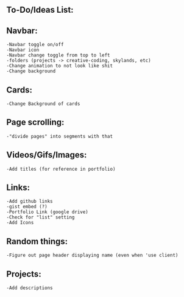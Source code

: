 ## To-Do/Ideas List:

## Navbar:
    -Navbar toggle on/off
    -Navbar icon
    -Navbar change toggle from top to left
    -folders (projects -> creative-coding, skylands, etc)
    -Change animation to not look like shit
    -Change background

## Cards:
    -Change Background of cards

## Page scrolling:
    -"divide pages" into segments with that

## Videos/Gifs/Images:
    -Add titles (for reference in portfolio)

## Links:
    -Add github links
    -gist embed (?)
    -Portfolio Link (google drive)
    -Check for "list" setting
    -Add Icons

## Random things:
    -Figure out page header displaying name (even when 'use client)

## Projects:
    -Add descriptions